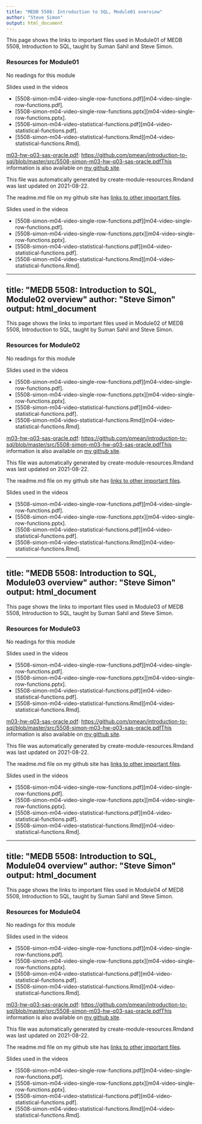 ```yaml
---
title: "MEDB 5508: Introduction to SQL, Module01 overview"
author: "Steve Simon"
output: html_document
---
```


<!--This file was first created on 2021-07-28.-->

This page shows the links to important files used in Module01 of MEDB 5508, Introduction to SQL, taught by Suman Sahil and Steve Simon. 

### Resources for Module01<!--resources-readings-1-->

No readings for this module

<!--links--><!--resources-slides-1-->


 Slides used in the videos

+ [5508-simon-m04-video-single-row-functions.pdf][m04-video-single-row-functions.pdf].
+ [5508-simon-m04-video-single-row-functions.pptx][m04-video-single-row-functions.pptx].
+ [5508-simon-m04-video-statistical-functions.pdf][m04-video-statistical-functions.pdf].
+ [5508-simon-m04-video-statistical-functions.Rmd][m04-video-statistical-functions.Rmd].<!--resources-homework-2-->

<!---rmd_o--->
[m03-hw-q01-r-sqlite.pdf]: https://github.com/pmean/introduction-to-sql/blob/master/results/5508-simon-m03-hw-q01-r-sqlite.pdf
[m03-hw-q02-r-sqlite.pdf]: https://github.com/pmean/introduction-to-sql/blob/master/results/5508-simon-m03-hw-q02-r-sqlite.pdf
[m03-hw-q03-r-sqlite.pdf]: https://github.com/pmean/introduction-to-sql/blob/master/results/5508-simon-m03-hw-q03-r-sqlite.pdf

<!---rmd_h--->
[m03-hw-q01-r-sqlite.Rmd]: https://github.com/pmean/introduction-to-sql/blob/master/src/5508-simon-m03-hw-q01-r-sqlite.Rmd
[m03-hw-q02-r-sqlite.Rmd]: https://github.com/pmean/introduction-to-sql/blob/master/src/5508-simon-m03-hw-q02-r-sqlite.Rmd
[m03-hw-q03-r-sqlite.Rmd]: https://github.com/pmean/introduction-to-sql/blob/master/src/5508-simon-m03-hw-q03-r-sqlite.Rmd

<!---sas_h--->
[m03-hw-q01-sas-oracle.sas]: https://github.com/pmean/introduction-to-sql/blob/master/src/5508-simon-m03-hw-q01-sas-oracle.sas
[m03-hw-q02-sas-oracle.sas]: https://github.com/pmean/introduction-to-sql/blob/master/src/5508-simon-m03-hw-q02-sas-oracle.sas
[m03-hw-q03-sas-oracle.sas]: https://github.com/pmean/introduction-to-sql/blob/master/src/5508-simon-m03-hw-q03-sas-oracle.sas

<!---sas_o--->
[m03-hw-q01-sas-oracle.pdf]: https://github.com/pmean/introduction-to-sql/blob/master/src/5508-simon-m03-hw-q01-sas-oracle.pdf
[m03-hw-q02-sas-oracle.pdf]: https://github.com/pmean/introduction-to-sql/blob/master/src/5508-simon-m03-hw-q02-sas-oracle.pdf
[m03-hw-q03-sas-oracle.pdf]: https://github.com/pmean/introduction-to-sql/blob/master/src/5508-simon-m03-hw-q03-sas-oracle.pdfThis information is also available on [my github site][thisf].

This file was automatically generated by create-module-resources.Rmdand was last updated on 2021-08-22.

The readme.md file on my github site has [links to other important files][mygit].

<!---my git--->
[thisf]: https://github.com/pmean/introduction-to-sql/blob/master/modules/5508-04-resources.md
[mygit]: https://github.com/pmean/introduction-to-sql/blob/master/README.md<!--resources-slides-1-->


 Slides used in the videos

+ [5508-simon-m04-video-single-row-functions.pdf][m04-video-single-row-functions.pdf].
+ [5508-simon-m04-video-single-row-functions.pptx][m04-video-single-row-functions.pptx].
+ [5508-simon-m04-video-statistical-functions.pdf][m04-video-statistical-functions.pdf].
+ [5508-simon-m04-video-statistical-functions.Rmd][m04-video-statistical-functions.Rmd].<!--resources-homework-2-->

<!---rmd_o--->
[m03-hw-q01-r-sqlite.pdf]: https://github.com/pmean/introduction-to-sql/blob/master/results/5508-simon-m03-hw-q01-r-sqlite.pdf
[m03-hw-q02-r-sqlite.pdf]: https://github.com/pmean/introduction-to-sql/blob/master/results/5508-simon-m03-hw-q02-r-sqlite.pdf
[m03-hw-q03-r-sqlite.pdf]: https://github.com/pmean/introduction-to-sql/blob/master/results/5508-simon-m03-hw-q03-r-sqlite.pdf

<!---rmd_h--->
[m03-hw-q01-r-sqlite.Rmd]: https://github.com/pmean/introduction-to-sql/blob/master/src/5508-simon-m03-hw-q01-r-sqlite.Rmd
[m03-hw-q02-r-sqlite.Rmd]: https://github.com/pmean/introduction-to-sql/blob/master/src/5508-simon-m03-hw-q02-r-sqlite.Rmd
[m03-hw-q03-r-sqlite.Rmd]: https://github.com/pmean/introduction-to-sql/blob/master/src/5508-simon-m03-hw-q03-r-sqlite.Rmd

<!---sas_h--->
[m03-hw-q01-sas-oracle.sas]: https://github.com/pmean/introduction-to-sql/blob/master/src/5508-simon-m03-hw-q01-sas-oracle.sas
[m03-hw-q02-sas-oracle.sas]: https://github.com/pmean/introduction-to-sql/blob/master/src/5508-simon-m03-hw-q02-sas-oracle.sas
[m03-hw-q03-sas-oracle.sas]: https://github.com/pmean/introduction-to-sql/blob/master/src/5508-simon-m03-hw-q03-sas-oracle.sas

<!---sas_o--->
[m03-hw-q01-sas-oracle.pdf]: https://github.com/pmean/introduction-to-sql/blob/master/src/5508-simon-m03-hw-q01-sas-oracle.pdf
[m03-hw-q02-sas-oracle.pdf]: https://github.com/pmean/introduction-to-sql/blob/master/src/5508-simon-m03-hw-q02-sas-oracle.pdf
[m03-hw-q03-sas-oracle.pdf]: https://github.com/pmean/introduction-to-sql/blob/master/src/5508-simon-m03-hw-q03-sas-oracle.pdf
---
title: "MEDB 5508: Introduction to SQL, Module02 overview"
author: "Steve Simon"
output: html_document
---

<!--This file was first created on 2021-07-28.-->

This page shows the links to important files used in Module02 of MEDB 5508, Introduction to SQL, taught by Suman Sahil and Steve Simon. 

### Resources for Module02<!--resources-readings-1-->

No readings for this module

<!--links--><!--resources-slides-1-->


 Slides used in the videos

+ [5508-simon-m04-video-single-row-functions.pdf][m04-video-single-row-functions.pdf].
+ [5508-simon-m04-video-single-row-functions.pptx][m04-video-single-row-functions.pptx].
+ [5508-simon-m04-video-statistical-functions.pdf][m04-video-statistical-functions.pdf].
+ [5508-simon-m04-video-statistical-functions.Rmd][m04-video-statistical-functions.Rmd].<!--resources-homework-2-->

<!---rmd_o--->
[m03-hw-q01-r-sqlite.pdf]: https://github.com/pmean/introduction-to-sql/blob/master/results/5508-simon-m03-hw-q01-r-sqlite.pdf
[m03-hw-q02-r-sqlite.pdf]: https://github.com/pmean/introduction-to-sql/blob/master/results/5508-simon-m03-hw-q02-r-sqlite.pdf
[m03-hw-q03-r-sqlite.pdf]: https://github.com/pmean/introduction-to-sql/blob/master/results/5508-simon-m03-hw-q03-r-sqlite.pdf

<!---rmd_h--->
[m03-hw-q01-r-sqlite.Rmd]: https://github.com/pmean/introduction-to-sql/blob/master/src/5508-simon-m03-hw-q01-r-sqlite.Rmd
[m03-hw-q02-r-sqlite.Rmd]: https://github.com/pmean/introduction-to-sql/blob/master/src/5508-simon-m03-hw-q02-r-sqlite.Rmd
[m03-hw-q03-r-sqlite.Rmd]: https://github.com/pmean/introduction-to-sql/blob/master/src/5508-simon-m03-hw-q03-r-sqlite.Rmd

<!---sas_h--->
[m03-hw-q01-sas-oracle.sas]: https://github.com/pmean/introduction-to-sql/blob/master/src/5508-simon-m03-hw-q01-sas-oracle.sas
[m03-hw-q02-sas-oracle.sas]: https://github.com/pmean/introduction-to-sql/blob/master/src/5508-simon-m03-hw-q02-sas-oracle.sas
[m03-hw-q03-sas-oracle.sas]: https://github.com/pmean/introduction-to-sql/blob/master/src/5508-simon-m03-hw-q03-sas-oracle.sas

<!---sas_o--->
[m03-hw-q01-sas-oracle.pdf]: https://github.com/pmean/introduction-to-sql/blob/master/src/5508-simon-m03-hw-q01-sas-oracle.pdf
[m03-hw-q02-sas-oracle.pdf]: https://github.com/pmean/introduction-to-sql/blob/master/src/5508-simon-m03-hw-q02-sas-oracle.pdf
[m03-hw-q03-sas-oracle.pdf]: https://github.com/pmean/introduction-to-sql/blob/master/src/5508-simon-m03-hw-q03-sas-oracle.pdfThis information is also available on [my github site][thisf].

This file was automatically generated by create-module-resources.Rmdand was last updated on 2021-08-22.

The readme.md file on my github site has [links to other important files][mygit].

<!---my git--->
[thisf]: https://github.com/pmean/introduction-to-sql/blob/master/modules/5508-04-resources.md
[mygit]: https://github.com/pmean/introduction-to-sql/blob/master/README.md<!--resources-slides-1-->


 Slides used in the videos

+ [5508-simon-m04-video-single-row-functions.pdf][m04-video-single-row-functions.pdf].
+ [5508-simon-m04-video-single-row-functions.pptx][m04-video-single-row-functions.pptx].
+ [5508-simon-m04-video-statistical-functions.pdf][m04-video-statistical-functions.pdf].
+ [5508-simon-m04-video-statistical-functions.Rmd][m04-video-statistical-functions.Rmd].<!--resources-homework-2-->

<!---rmd_o--->
[m03-hw-q01-r-sqlite.pdf]: https://github.com/pmean/introduction-to-sql/blob/master/results/5508-simon-m03-hw-q01-r-sqlite.pdf
[m03-hw-q02-r-sqlite.pdf]: https://github.com/pmean/introduction-to-sql/blob/master/results/5508-simon-m03-hw-q02-r-sqlite.pdf
[m03-hw-q03-r-sqlite.pdf]: https://github.com/pmean/introduction-to-sql/blob/master/results/5508-simon-m03-hw-q03-r-sqlite.pdf

<!---rmd_h--->
[m03-hw-q01-r-sqlite.Rmd]: https://github.com/pmean/introduction-to-sql/blob/master/src/5508-simon-m03-hw-q01-r-sqlite.Rmd
[m03-hw-q02-r-sqlite.Rmd]: https://github.com/pmean/introduction-to-sql/blob/master/src/5508-simon-m03-hw-q02-r-sqlite.Rmd
[m03-hw-q03-r-sqlite.Rmd]: https://github.com/pmean/introduction-to-sql/blob/master/src/5508-simon-m03-hw-q03-r-sqlite.Rmd

<!---sas_h--->
[m03-hw-q01-sas-oracle.sas]: https://github.com/pmean/introduction-to-sql/blob/master/src/5508-simon-m03-hw-q01-sas-oracle.sas
[m03-hw-q02-sas-oracle.sas]: https://github.com/pmean/introduction-to-sql/blob/master/src/5508-simon-m03-hw-q02-sas-oracle.sas
[m03-hw-q03-sas-oracle.sas]: https://github.com/pmean/introduction-to-sql/blob/master/src/5508-simon-m03-hw-q03-sas-oracle.sas

<!---sas_o--->
[m03-hw-q01-sas-oracle.pdf]: https://github.com/pmean/introduction-to-sql/blob/master/src/5508-simon-m03-hw-q01-sas-oracle.pdf
[m03-hw-q02-sas-oracle.pdf]: https://github.com/pmean/introduction-to-sql/blob/master/src/5508-simon-m03-hw-q02-sas-oracle.pdf
[m03-hw-q03-sas-oracle.pdf]: https://github.com/pmean/introduction-to-sql/blob/master/src/5508-simon-m03-hw-q03-sas-oracle.pdf
---
title: "MEDB 5508: Introduction to SQL, Module03 overview"
author: "Steve Simon"
output: html_document
---

<!--This file was first created on 2021-07-28.-->

This page shows the links to important files used in Module03 of MEDB 5508, Introduction to SQL, taught by Suman Sahil and Steve Simon. 

### Resources for Module03<!--resources-readings-1-->

No readings for this module

<!--links--><!--resources-slides-1-->


 Slides used in the videos

+ [5508-simon-m04-video-single-row-functions.pdf][m04-video-single-row-functions.pdf].
+ [5508-simon-m04-video-single-row-functions.pptx][m04-video-single-row-functions.pptx].
+ [5508-simon-m04-video-statistical-functions.pdf][m04-video-statistical-functions.pdf].
+ [5508-simon-m04-video-statistical-functions.Rmd][m04-video-statistical-functions.Rmd].<!--resources-homework-2-->

<!---rmd_o--->
[m03-hw-q01-r-sqlite.pdf]: https://github.com/pmean/introduction-to-sql/blob/master/results/5508-simon-m03-hw-q01-r-sqlite.pdf
[m03-hw-q02-r-sqlite.pdf]: https://github.com/pmean/introduction-to-sql/blob/master/results/5508-simon-m03-hw-q02-r-sqlite.pdf
[m03-hw-q03-r-sqlite.pdf]: https://github.com/pmean/introduction-to-sql/blob/master/results/5508-simon-m03-hw-q03-r-sqlite.pdf

<!---rmd_h--->
[m03-hw-q01-r-sqlite.Rmd]: https://github.com/pmean/introduction-to-sql/blob/master/src/5508-simon-m03-hw-q01-r-sqlite.Rmd
[m03-hw-q02-r-sqlite.Rmd]: https://github.com/pmean/introduction-to-sql/blob/master/src/5508-simon-m03-hw-q02-r-sqlite.Rmd
[m03-hw-q03-r-sqlite.Rmd]: https://github.com/pmean/introduction-to-sql/blob/master/src/5508-simon-m03-hw-q03-r-sqlite.Rmd

<!---sas_h--->
[m03-hw-q01-sas-oracle.sas]: https://github.com/pmean/introduction-to-sql/blob/master/src/5508-simon-m03-hw-q01-sas-oracle.sas
[m03-hw-q02-sas-oracle.sas]: https://github.com/pmean/introduction-to-sql/blob/master/src/5508-simon-m03-hw-q02-sas-oracle.sas
[m03-hw-q03-sas-oracle.sas]: https://github.com/pmean/introduction-to-sql/blob/master/src/5508-simon-m03-hw-q03-sas-oracle.sas

<!---sas_o--->
[m03-hw-q01-sas-oracle.pdf]: https://github.com/pmean/introduction-to-sql/blob/master/src/5508-simon-m03-hw-q01-sas-oracle.pdf
[m03-hw-q02-sas-oracle.pdf]: https://github.com/pmean/introduction-to-sql/blob/master/src/5508-simon-m03-hw-q02-sas-oracle.pdf
[m03-hw-q03-sas-oracle.pdf]: https://github.com/pmean/introduction-to-sql/blob/master/src/5508-simon-m03-hw-q03-sas-oracle.pdfThis information is also available on [my github site][thisf].

This file was automatically generated by create-module-resources.Rmdand was last updated on 2021-08-22.

The readme.md file on my github site has [links to other important files][mygit].

<!---my git--->
[thisf]: https://github.com/pmean/introduction-to-sql/blob/master/modules/5508-04-resources.md
[mygit]: https://github.com/pmean/introduction-to-sql/blob/master/README.md<!--resources-slides-1-->


 Slides used in the videos

+ [5508-simon-m04-video-single-row-functions.pdf][m04-video-single-row-functions.pdf].
+ [5508-simon-m04-video-single-row-functions.pptx][m04-video-single-row-functions.pptx].
+ [5508-simon-m04-video-statistical-functions.pdf][m04-video-statistical-functions.pdf].
+ [5508-simon-m04-video-statistical-functions.Rmd][m04-video-statistical-functions.Rmd].<!--resources-homework-2-->

<!---rmd_o--->
[m03-hw-q01-r-sqlite.pdf]: https://github.com/pmean/introduction-to-sql/blob/master/results/5508-simon-m03-hw-q01-r-sqlite.pdf
[m03-hw-q02-r-sqlite.pdf]: https://github.com/pmean/introduction-to-sql/blob/master/results/5508-simon-m03-hw-q02-r-sqlite.pdf
[m03-hw-q03-r-sqlite.pdf]: https://github.com/pmean/introduction-to-sql/blob/master/results/5508-simon-m03-hw-q03-r-sqlite.pdf

<!---rmd_h--->
[m03-hw-q01-r-sqlite.Rmd]: https://github.com/pmean/introduction-to-sql/blob/master/src/5508-simon-m03-hw-q01-r-sqlite.Rmd
[m03-hw-q02-r-sqlite.Rmd]: https://github.com/pmean/introduction-to-sql/blob/master/src/5508-simon-m03-hw-q02-r-sqlite.Rmd
[m03-hw-q03-r-sqlite.Rmd]: https://github.com/pmean/introduction-to-sql/blob/master/src/5508-simon-m03-hw-q03-r-sqlite.Rmd

<!---sas_h--->
[m03-hw-q01-sas-oracle.sas]: https://github.com/pmean/introduction-to-sql/blob/master/src/5508-simon-m03-hw-q01-sas-oracle.sas
[m03-hw-q02-sas-oracle.sas]: https://github.com/pmean/introduction-to-sql/blob/master/src/5508-simon-m03-hw-q02-sas-oracle.sas
[m03-hw-q03-sas-oracle.sas]: https://github.com/pmean/introduction-to-sql/blob/master/src/5508-simon-m03-hw-q03-sas-oracle.sas

<!---sas_o--->
[m03-hw-q01-sas-oracle.pdf]: https://github.com/pmean/introduction-to-sql/blob/master/src/5508-simon-m03-hw-q01-sas-oracle.pdf
[m03-hw-q02-sas-oracle.pdf]: https://github.com/pmean/introduction-to-sql/blob/master/src/5508-simon-m03-hw-q02-sas-oracle.pdf
[m03-hw-q03-sas-oracle.pdf]: https://github.com/pmean/introduction-to-sql/blob/master/src/5508-simon-m03-hw-q03-sas-oracle.pdf
---
title: "MEDB 5508: Introduction to SQL, Module04 overview"
author: "Steve Simon"
output: html_document
---

<!--This file was first created on 2021-07-28.-->

This page shows the links to important files used in Module04 of MEDB 5508, Introduction to SQL, taught by Suman Sahil and Steve Simon. 

### Resources for Module04<!--resources-readings-1-->

No readings for this module

<!--links--><!--resources-slides-1-->


 Slides used in the videos

+ [5508-simon-m04-video-single-row-functions.pdf][m04-video-single-row-functions.pdf].
+ [5508-simon-m04-video-single-row-functions.pptx][m04-video-single-row-functions.pptx].
+ [5508-simon-m04-video-statistical-functions.pdf][m04-video-statistical-functions.pdf].
+ [5508-simon-m04-video-statistical-functions.Rmd][m04-video-statistical-functions.Rmd].<!--resources-homework-2-->

<!---rmd_o--->
[m03-hw-q01-r-sqlite.pdf]: https://github.com/pmean/introduction-to-sql/blob/master/results/5508-simon-m03-hw-q01-r-sqlite.pdf
[m03-hw-q02-r-sqlite.pdf]: https://github.com/pmean/introduction-to-sql/blob/master/results/5508-simon-m03-hw-q02-r-sqlite.pdf
[m03-hw-q03-r-sqlite.pdf]: https://github.com/pmean/introduction-to-sql/blob/master/results/5508-simon-m03-hw-q03-r-sqlite.pdf

<!---rmd_h--->
[m03-hw-q01-r-sqlite.Rmd]: https://github.com/pmean/introduction-to-sql/blob/master/src/5508-simon-m03-hw-q01-r-sqlite.Rmd
[m03-hw-q02-r-sqlite.Rmd]: https://github.com/pmean/introduction-to-sql/blob/master/src/5508-simon-m03-hw-q02-r-sqlite.Rmd
[m03-hw-q03-r-sqlite.Rmd]: https://github.com/pmean/introduction-to-sql/blob/master/src/5508-simon-m03-hw-q03-r-sqlite.Rmd

<!---sas_h--->
[m03-hw-q01-sas-oracle.sas]: https://github.com/pmean/introduction-to-sql/blob/master/src/5508-simon-m03-hw-q01-sas-oracle.sas
[m03-hw-q02-sas-oracle.sas]: https://github.com/pmean/introduction-to-sql/blob/master/src/5508-simon-m03-hw-q02-sas-oracle.sas
[m03-hw-q03-sas-oracle.sas]: https://github.com/pmean/introduction-to-sql/blob/master/src/5508-simon-m03-hw-q03-sas-oracle.sas

<!---sas_o--->
[m03-hw-q01-sas-oracle.pdf]: https://github.com/pmean/introduction-to-sql/blob/master/src/5508-simon-m03-hw-q01-sas-oracle.pdf
[m03-hw-q02-sas-oracle.pdf]: https://github.com/pmean/introduction-to-sql/blob/master/src/5508-simon-m03-hw-q02-sas-oracle.pdf
[m03-hw-q03-sas-oracle.pdf]: https://github.com/pmean/introduction-to-sql/blob/master/src/5508-simon-m03-hw-q03-sas-oracle.pdfThis information is also available on [my github site][thisf].

This file was automatically generated by create-module-resources.Rmdand was last updated on 2021-08-22.

The readme.md file on my github site has [links to other important files][mygit].

<!---my git--->
[thisf]: https://github.com/pmean/introduction-to-sql/blob/master/modules/5508-04-resources.md
[mygit]: https://github.com/pmean/introduction-to-sql/blob/master/README.md<!--resources-slides-1-->


 Slides used in the videos

+ [5508-simon-m04-video-single-row-functions.pdf][m04-video-single-row-functions.pdf].
+ [5508-simon-m04-video-single-row-functions.pptx][m04-video-single-row-functions.pptx].
+ [5508-simon-m04-video-statistical-functions.pdf][m04-video-statistical-functions.pdf].
+ [5508-simon-m04-video-statistical-functions.Rmd][m04-video-statistical-functions.Rmd].<!--resources-homework-2-->

<!---rmd_o--->
[m03-hw-q01-r-sqlite.pdf]: https://github.com/pmean/introduction-to-sql/blob/master/results/5508-simon-m03-hw-q01-r-sqlite.pdf
[m03-hw-q02-r-sqlite.pdf]: https://github.com/pmean/introduction-to-sql/blob/master/results/5508-simon-m03-hw-q02-r-sqlite.pdf
[m03-hw-q03-r-sqlite.pdf]: https://github.com/pmean/introduction-to-sql/blob/master/results/5508-simon-m03-hw-q03-r-sqlite.pdf

<!---rmd_h--->
[m03-hw-q01-r-sqlite.Rmd]: https://github.com/pmean/introduction-to-sql/blob/master/src/5508-simon-m03-hw-q01-r-sqlite.Rmd
[m03-hw-q02-r-sqlite.Rmd]: https://github.com/pmean/introduction-to-sql/blob/master/src/5508-simon-m03-hw-q02-r-sqlite.Rmd
[m03-hw-q03-r-sqlite.Rmd]: https://github.com/pmean/introduction-to-sql/blob/master/src/5508-simon-m03-hw-q03-r-sqlite.Rmd

<!---sas_h--->
[m03-hw-q01-sas-oracle.sas]: https://github.com/pmean/introduction-to-sql/blob/master/src/5508-simon-m03-hw-q01-sas-oracle.sas
[m03-hw-q02-sas-oracle.sas]: https://github.com/pmean/introduction-to-sql/blob/master/src/5508-simon-m03-hw-q02-sas-oracle.sas
[m03-hw-q03-sas-oracle.sas]: https://github.com/pmean/introduction-to-sql/blob/master/src/5508-simon-m03-hw-q03-sas-oracle.sas

<!---sas_o--->
[m03-hw-q01-sas-oracle.pdf]: https://github.com/pmean/introduction-to-sql/blob/master/src/5508-simon-m03-hw-q01-sas-oracle.pdf
[m03-hw-q02-sas-oracle.pdf]: https://github.com/pmean/introduction-to-sql/blob/master/src/5508-simon-m03-hw-q02-sas-oracle.pdf
[m03-hw-q03-sas-oracle.pdf]: https://github.com/pmean/introduction-to-sql/blob/master/src/5508-simon-m03-hw-q03-sas-oracle.pdf

